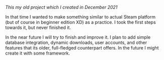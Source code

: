 *This my old project which I created in December 2021*

In that time I wanted to make something similar to actual Steam platform (but of course in beginner edition XD) as a practice. I took the first steps towards it, but never finished it.

In the near future I will try to finish and improve it. I plan to add simple database integration, dynamic downloads, user accounts, and other features that its older, full-fledged counterpart offers. In the future I might create it with some framework.
